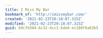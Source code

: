 ```yaml
---
title: I Miss My Bar
bookmark_of: 'http://imissmybar.com/'
created: '2021-02-23T20:18:07.315Z'
modified: '2021-02-23T20:18:07.315Z'
guid: b9cfd304-6c32-4cc1-bde6-ec180f6a63b5
---
```

 
